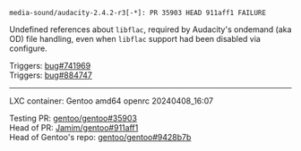 `media-sound/audacity-2.4.2-r3[-*]: PR 35903 HEAD 911aff1 FAILURE`

Undefined references about `libflac`, required by Audacity's ondemand
(aka OD) file handling, even when `libflac` support had been disabled
via configure.

Triggers: [bug#741969](https://bugs.gentoo.org/741969)  
Triggers: [bug#884747](https://bugs.gentoo.org/884747)

---

LXC container: Gentoo amd64 openrc 20240408_16:07

Testing PR: [gentoo/gentoo#35903](https://github.com/gentoo/gentoo/pull/35903)  
Head of PR: [Jamim/gentoo#911aff1](https://github.com/Jamim/gentoo/tree/911aff12f7fe07a527a7faa15c78156b1a15b8f7)  
Head of Gentoo's repo: [gentoo/gentoo#9428b7b](https://github.com/gentoo/gentoo/tree/9428b7b54576cfaa84da562e1148a804acd6cc30)

